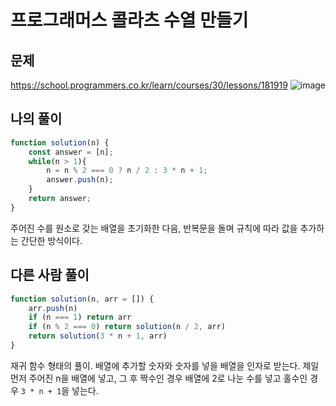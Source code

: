 # 프로그래머스 콜라츠 수열 만들기

## 문제
https://school.programmers.co.kr/learn/courses/30/lessons/181919
![image](https://github.com/makepin2r/TIL/assets/39889583/fa5118e3-8a0c-40db-8378-99fd1f5198ba)

## 나의 풀이
```javascript
function solution(n) {
    const answer = [n];
    while(n > 1){
        n = n % 2 === 0 ? n / 2 : 3 * n + 1;
        answer.push(n);
    }
    return answer;
}
```
주어진 수를 원소로 갖는 배열을 초기화한 다음, 반복문을 돌며 규칙에 따라 값을 추가하는 간단한 방식이다.

## 다른 사람 풀이
```javascript
function solution(n, arr = []) {
    arr.push(n)
    if (n === 1) return arr
    if (n % 2 === 0) return solution(n / 2, arr)
    return solution(3 * n + 1, arr)
}
```
재귀 함수 형태의 풀이.
배열에 추가할 숫자와 숫자를 넣을 배열을 인자로 받는다.
제일 먼저 주어진 n을 배열에 넣고, 그 후 짝수인 경우 배열에 2로 나눈 수를 넣고 홀수인 경우 `3 * n + 1`을 넣는다.
